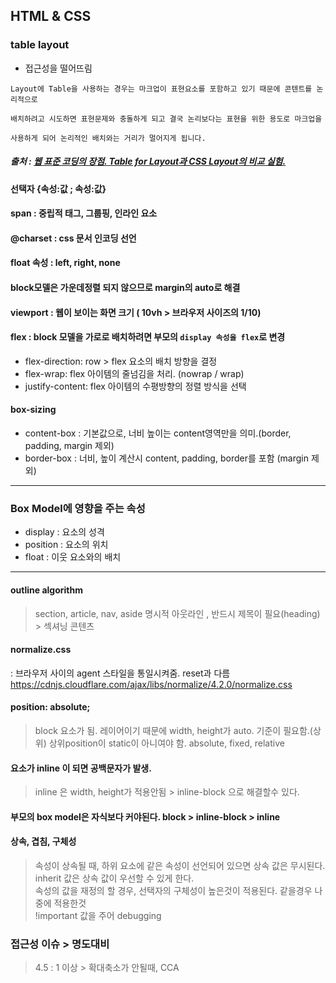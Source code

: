 ## HTML & CSS

### table layout
- 접근성을 떨어뜨림
```
Layout에 Table을 사용하는 경우는 마크업이 표현요소를 포함하고 있기 때문에 콘텐트를 논리적으로

배치하려고 시도하면 표현문제와 충돌하게 되고 결국 논리보다는 표현을 위한 용도로 마크업을

사용하게 되어 논리적인 배치와는 거리가 멀어지게 됩니다.
```
##### 출처 : [웹 표준 코딩의 장점. Table for Layout과 CSS Layout의 비교 실험.](http://naradesign.net/wp/2007/02/03/113/)

#### 선택자 {속성:값 ; 속성:값}

#### span  : 중립적 태그, 그룹핑, 인라인 요소

#### @charset : css 문서 인코딩 선언

#### float 속성 : left, right, none

#### block모델은 가운데정렬 되지 않으므로 margin의 auto로 해결

#### viewport : 웹이 보이는 화면 크기 ( 10vh > 브라우저 사이즈의 1/10)

#### flex : block 모델을 가로로 배치하려면 부모의 `display 속성을 flex`로 변경
- flex-direction: row > flex 요소의 배치 방향을 결정
- flex-wrap: flex 아이템의 줄넘김을 처리. (nowrap / wrap)
- justify-content: flex 아이템의 수평방향의 정렬 방식을 선택 

#### box-sizing
- content-box : 기본값으로, 너비 높이는 content영역만을 의미.(border, padding, margin 제외)
- border-box : 너비, 높이 계산시 content, padding, border를 포함 (margin 제외)

---------------------
### Box Model에 영향을 주는 속성
- display : 요소의 성격
- position : 요소의 위치
- float : 이웃 요소와의 배치
----------------------

#### outline algorithm
> section, article, nav, aside
> 명시적 아웃라인 , 반드시 제목이 필요(heading)  > 섹셔닝 콘텐츠

#### normalize.css
: 브라우저 사이의 agent 스타일을 통일시켜줌. reset과 다름
https://cdnjs.cloudflare.com/ajax/libs/normalize/4.2.0/normalize.css

#### position: absolute;
> block 요소가 됨. 레이어이기 때문에 width, height가 auto.
> 기준이 필요함.(상위) 상위position이 static이 아니여야 함.
> absolute, fixed, relative

#### 요소가 inline 이 되면 공백문자가 발생.
> inline 은 width, height가 적용안됨 > inline-block 으로 해결할수 있다.

#### 부모의 box model은 자식보다 커야된다. block > inline-block > inline

#### 상속, 겹침, 구체성
> 속성이 상속될 때, 하위 요소에 같은 속성이 선언되어 있으면 상속 값은 무시된다.<br>
> inherit 값은 상속 값이 우선할 수 있게 한다.<br>
> 속성의 값을 재정의 할 경우, 선택자의 구체성이 높은것이 적용된다. 같을경우 나중에 적용한것 <br>
> !important 값을 주어 debugging

###  __접근성 이슈 > 명도대비__
> 4.5 : 1 이상 > 확대축소가 안될때, CCA
